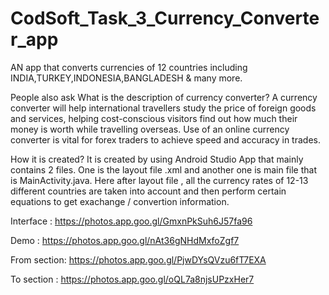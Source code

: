 # CodSoft_Task_3_Currency_Converter_app
AN app that converts currencies of 12 countries including INDIA,TURKEY,INDONESIA,BANGLADESH &amp; many more.

People also ask
What is the description of currency converter?
A currency converter will help international travellers study the price of foreign goods and services, helping cost-conscious visitors find out how much their money is worth while travelling overseas. Use of an online currency converter is vital for forex traders to achieve speed and accuracy in trades.

How it is created?
It is created by using Android Studio App that mainly contains 2 files. One is the layout file .xml and another one is  main file that is MainActivity.java.
Here after layout file , all the currency rates of 12-13 different countries are taken into account and then perform certain equations to get exachange / convertion information.

Interface : https://photos.app.goo.gl/GmxnPkSuh6J57fa96

Demo : https://photos.app.goo.gl/nAt36gNHdMxfoZgf7

From section: https://photos.app.goo.gl/PjwDYsQVzu6fT7EXA

To section : https://photos.app.goo.gl/oQL7a8njsUPzxHer7
